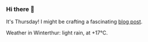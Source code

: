 ### Hi there :wave:

It's Thursday! I might be crafting a fascinating [blog post](https://www.benjaminwuethrich.dev).

Weather in Winterthur: light rain, at +17°C.
